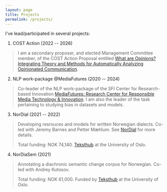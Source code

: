 ```yaml
---
layout: page
title: Projects
permalink: /projects/
---
```


I've lead/participated in several projects: 

1. COST Action (2022 -- 2026)
> I am a secondary proposer, and elected Management Committee member, of the COST Action Proposal entitled [What are Opinions? Integrating Theory and Methods for Automatically Analyzing Opinionated Communication](https://www.opinion-network.eu/). 

2.  NLP work-package @MediaFutures (2020 -- 2024)
> Co-leader of the NLP work-package of the SFI Center for Research-based Innovation [MediaFutures: Research Center for Responsible Media Technology & Innovation](https://mediafutures.no/norwegian-language-technologies/). I am also the leader of the task pertaining to studying bias in datasets and models. 

3. NorDial (2021 -- 2022)
> Developing resrouces and models for written Norwegian dialects. Co-led with Jeremy Barnes and Petter Mæhlum. See [NorDial](https://github.com/jerbarnes/nordial) for more details.
>
> Total funding: NOK 74,140. [Teksthub](https://www.uio.no/tjenester/it/forskning/kompetansehuber/teksthub/) at the University of Oslo.

4. NorDiaSem (2021)
> Annotating a diachronic semantic change corpus for Norwegian. Co-led with Andrey Kutosov. 
>
> Total funding: NOK 61,000. Funded by [Teksthub](https://www.uio.no/tjenester/it/forskning/kompetansehuber/teksthub/) at the University of Oslo.


